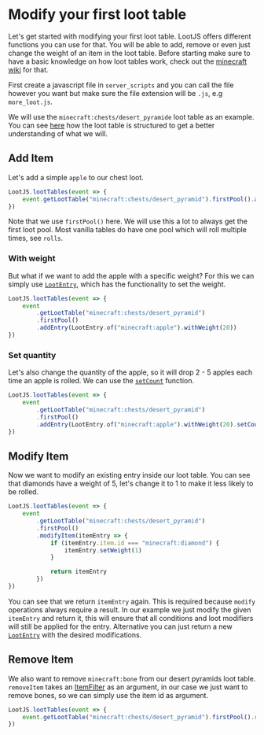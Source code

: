 # Modify your first loot table

Let's get started with modifying your first loot table. LootJS offers different functions you can use for that. You will be able to add, remove or even just change the weight of an item in the loot table. Before starting make sure to have a basic knowledge on how loot tables work, check out the [minecraft wiki](https://minecraft.wiki/w/Loot_table) for that.

First create a javascript file in `server_scripts` and you can call the file however you want but make sure the file extension will be `.js`, e.g `more_loot.js`.

We will use the `minecraft:chests/desert_pyramide` loot table as an example. You can see [here](https://misode.github.io/loot-table/?preset=chests/desert_pyramid) how the loot table is structured to get a better understanding of what we will.

## Add Item

Let's add a simple `apple` to our chest loot.

```js
LootJS.lootTables(event => {
    event.getLootTable("minecraft:chests/desert_pyramid").firstPool().addEntry("minecraft:apple")
})
```

Note that we use `firstPool()` here. We will use this a lot to always get the first loot pool. Most vanilla tables do have one pool which will roll multiple times, see `rolls`.

### With weight

But what if we want to add the apple with a specific weight? For this we can simply use [`LootEntry`](/api/loot-entry), which has the functionality to set the weight.

```js
LootJS.lootTables(event => {
    event
        .getLootTable("minecraft:chests/desert_pyramid")
        .firstPool()
        .addEntry(LootEntry.of("minecraft:apple").withWeight(20))
})
```

### Set quantity

Let's also change the quantity of the apple, so it will drop 2 - 5 apples each time an apple is rolled. We can use the [`setCount`](/api/loot-entry#setcount) function.

```js
LootJS.lootTables(event => {
    event
        .getLootTable("minecraft:chests/desert_pyramid")
        .firstPool()
        .addEntry(LootEntry.of("minecraft:apple").withWeight(20).setCount([2, 5]))
})
```

## Modify Item

Now we want to modify an existing entry inside our loot table. You can see that diamonds have a weight of 5, let's change it to 1 to make it less likely to be rolled.

```js
LootJS.lootTables(event => {
    event
        .getLootTable("minecraft:chests/desert_pyramid")
        .firstPool()
        .modifyItem(itemEntry => {
            if (itemEntry.item.id === "minecraft:diamond") {
                itemEntry.setWeight(1)
            }

            return itemEntry
        })
})
```

You can see that we return `itemEntry` again. This is required because `modify` operations always require a result. In our example we just modify the given `itemEntry` and return it, this will ensure that all conditions and loot modifiers will still be applied for the entry. Alternative you can just return a new [`LootEntry`](/api/loot-entry) with the desired modifications.

## Remove Item

We also want to remove `minecraft:bone` from our desert pyramids loot table. `removeItem` takes an [ItemFilter](/api/item-filter) as an argument, in our case we just want to remove bones, so we can simply use the item id as argument.

```js
LootJS.lootTables(event => {
    event.getLootTable("minecraft:chests/desert_pyramid").firstPool().removeItem("minecraft:bone")
})
```
